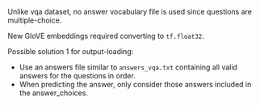 Unlike vqa dataset, no answer vocabulary file is used since questions are multiple-choice.

New GloVE embeddings required converting to `tf.float32`.

Possible solution 1 for output-loading:
* Use an answers file similar to `answers_vqa.txt` containing all valid answers for the questions in order.
* When predicting the answer, only consider those answers included in the answer_choices.
